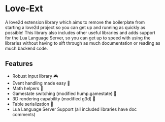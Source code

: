 # Love-Ext
A love2d extension library which aims to remove the boilerplate from starting a love2d project so you can get up and running as quickly as possible!
This library also includes other useful libraries and adds support for the Lua Language Server, so you can get up to speed with using the libraries
without having to sift through as much documentation or reading as much backend code.

## Features
- Robust input library 🎮
- Event handling made easy 💬
- Math helpers 🧮
- Gamestate switching (modified hump.gamestate) 🐫
- 3D rendering capability (modified g3d) 👀
- Table serialization 💾
- Lua Language Server Support (all included libraries have doc comments)